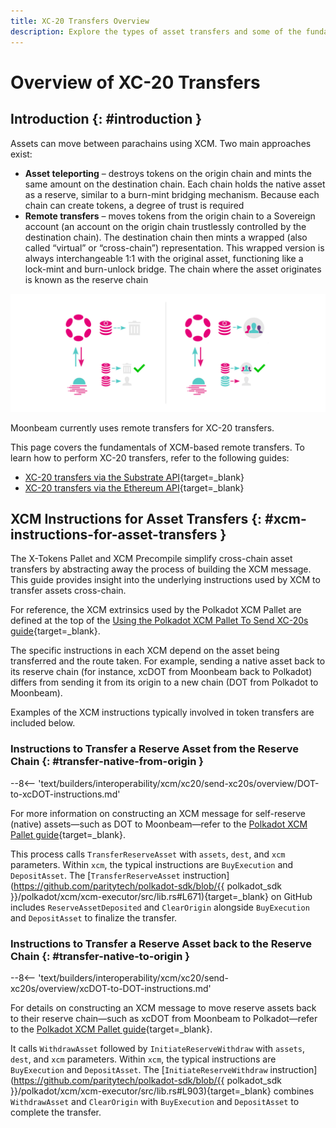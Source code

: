```yaml
---
title: XC-20 Transfers Overview
description: Explore the types of asset transfers and some of the fundamentals of remote asset transfers via XCM, including the XCM instructions for asset transfers.
---
```


# Overview of XC-20 Transfers

## Introduction {: #introduction }

Assets can move between parachains using XCM. Two main approaches exist:

- **Asset teleporting** – destroys tokens on the origin chain and mints the same amount on the destination chain. Each chain holds the native asset as a reserve, similar to a burn-mint bridging mechanism. Because each chain can create tokens, a degree of trust is required
- **Remote transfers** – moves tokens from the origin chain to a Sovereign account (an account on the origin chain trustlessly controlled by the destination chain). The destination chain then mints a wrapped (also called “virtual” or “cross-chain”) representation. This wrapped version is always interchangeable 1:1 with the original asset, functioning like a lock-mint and burn-unlock bridge. The chain where the asset originates is known as the reserve chain

![Asset Teleporting and Remote Transfers](/images/builders/interoperability/xcm/xc20/send-xc20s/overview/overview-1.webp)

Moonbeam currently uses remote transfers for XC-20 transfers.

This page covers the fundamentals of XCM-based remote transfers. To learn how to perform XC-20 transfers, refer to the following guides:

- [XC-20 transfers via the Substrate API](/builders/interoperability/xcm/xc20/send-xc20s/xcm-pallet/){target=\_blank}
- [XC-20 transfers via the Ethereum API](/builders/interoperability/xcm/xc20/send-xc20s/xtokens-precompile/){target=\_blank}

## XCM Instructions for Asset Transfers {: #xcm-instructions-for-asset-transfers }

The X-Tokens Pallet and XCM Precompile simplify cross-chain asset transfers by abstracting away the process of building the XCM message. This guide provides insight into the underlying instructions used by XCM to transfer assets cross-chain.

For reference, the XCM extrinsics used by the Polkadot XCM Pallet are defined at the top of the [Using the Polkadot XCM Pallet To Send XC-20s guide](/builders/interoperability/xcm/xc20/send-xc20s/xcm-pallet/){target=_blank}.

The specific instructions in each XCM depend on the asset being transferred and the route taken. For example, sending a native asset back to its reserve chain (for instance, xcDOT from Moonbeam back to Polkadot) differs from sending it from its origin to a new chain (DOT from Polkadot to Moonbeam).

Examples of the XCM instructions typically involved in token transfers are included below.

### Instructions to Transfer a Reserve Asset from the Reserve Chain {: #transfer-native-from-origin }

--8<-- 'text/builders/interoperability/xcm/xc20/send-xc20s/overview/DOT-to-xcDOT-instructions.md'

For more information on constructing an XCM message for self-reserve (native) assets—such as DOT to Moonbeam—refer to the [Polkadot XCM Pallet guide](https://docs.moonbeam.network/builders/interoperability/xcm/xc20/send-xc20s/xcm-pallet/){target=_blank}.

This process calls `TransferReserveAsset` with `assets`, `dest`, and `xcm` parameters. Within `xcm`, the typical instructions are `BuyExecution` and `DepositAsset`. The [`TransferReserveAsset` instruction](https://github.com/paritytech/polkadot-sdk/blob/{{ polkadot_sdk }}/polkadot/xcm/xcm-executor/src/lib.rs#L671){target=_blank} on GitHub includes `ReserveAssetDeposited` and `ClearOrigin` alongside `BuyExecution` and `DepositAsset` to finalize the transfer.

### Instructions to Transfer a Reserve Asset back to the Reserve Chain {: #transfer-native-to-origin }

--8<-- 'text/builders/interoperability/xcm/xc20/send-xc20s/overview/xcDOT-to-DOT-instructions.md'

For details on constructing an XCM message to move reserve assets back to their reserve chain—such as xcDOT from Moonbeam to Polkadot—refer to the [Polkadot XCM Pallet guide](/builders/interoperability/xcm/xc20/send-xc20s/xcm-pallet/){target=\_blank}.

It calls `WithdrawAsset` followed by `InitiateReserveWithdraw` with `assets`, `dest`, and `xcm` parameters. Within `xcm`, the typical instructions are `BuyExecution` and `DepositAsset`. The [`InitiateReserveWithdraw` instruction](https://github.com/paritytech/polkadot-sdk/blob/{{ polkadot_sdk }}/polkadot/xcm/xcm-executor/src/lib.rs#L903){target=_blank} combines `WithdrawAsset` and `ClearOrigin` with `BuyExecution` and `DepositAsset` to complete the transfer.
